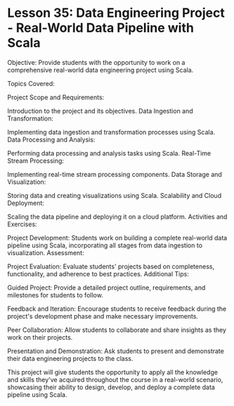 # Lesson 35: Data Engineering Project - Real-World Data Pipeline with Scala

Objective: Provide students with the opportunity to work on a comprehensive real-world data engineering project using Scala.

Topics Covered:

Project Scope and Requirements:

Introduction to the project and its objectives.
Data Ingestion and Transformation:

Implementing data ingestion and transformation processes using Scala.
Data Processing and Analysis:

Performing data processing and analysis tasks using Scala.
Real-Time Stream Processing:

Implementing real-time stream processing components.
Data Storage and Visualization:

Storing data and creating visualizations using Scala.
Scalability and Cloud Deployment:

Scaling the data pipeline and deploying it on a cloud platform.
Activities and Exercises:

Project Development:
Students work on building a complete real-world data pipeline using Scala, incorporating all stages from data ingestion to visualization.
Assessment:

Project Evaluation:
Evaluate students' projects based on completeness, functionality, and adherence to best practices.
Additional Tips:

Guided Project: Provide a detailed project outline, requirements, and milestones for students to follow.

Feedback and Iteration: Encourage students to receive feedback during the project's development phase and make necessary improvements.

Peer Collaboration: Allow students to collaborate and share insights as they work on their projects.

Presentation and Demonstration: Ask students to present and demonstrate their data engineering projects to the class.

This project will give students the opportunity to apply all the knowledge and skills they've acquired throughout the course in a real-world scenario, showcasing their ability to design, develop, and deploy a complete data pipeline using Scala.

